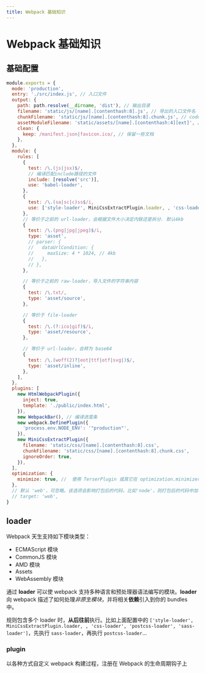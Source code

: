 ```yaml
---
title: Webpack 基础知识
---
```


# Webpack 基础知识

## 基础配置

```js
module.exports = {
  mode: 'production',
  entry: './src/index.js', // 入口文件
  output: {
    path: path.resolve(__dirname, 'dist'), // 输出目录
    filename: 'static/js/[name].[contenthash:8].js', // 导出的入口文件名
    chunkFilename: 'static/js/[name].[contenthash:8].chunk.js', // code split 对应 chunk
    assetModuleFilename: 'static/assets/[name].[contenthash:4][ext]', // 应用于 Asset Modules
    clean: {
      keep: /manifest.json|favicon.ico/, // 保留一些文档
    },
  },
  module: {
    rules: [
      {
        test: /\.(js|jsx)$/,
        // 编译匹配include路径的文件
        include: [resolve('src')],
        use: 'babel-loader',
      },
      {
        test: /\.(sa|sc|c)ss$/i,
        use: ['style-loader', MiniCssExtractPlugin.loader, , 'css-loader', 'postcss-loader', 'sass-loader'],
      },
      // 等价于之前的 url-loader，会根据文件大小决定内联还是拆分. 默认4kb
      {
        test: /\.(png|jpg|jpeg)$/i,
        type: 'asset',
        // parser: {
        //   dataUrlCondition: {
        //     maxSize: 4 * 1024, // 4kb
        //   },
        // },
      },

      // 等价于之前的 raw-loader，导入文件的字符串内容
      {
        test: /\.txt/,
        type: 'asset/source',
      },

      // 等价于 file-loader
      {
        test: /\.(?:ico|gif)$/i,
        type: 'asset/resource',
      },

      // 等价于 url-loader，会转为 base64
      {
        test: /\.(woff(2)?|eot|ttf|otf|svg|)$/,
        type: 'asset/inline',
      },
    ],
  },
  plugins: [
    new HtmlWebpackPlugin({
      inject: true,
      template: './public/index.html',
    }),
    new WebpackBar(), // 编译进度条
    new webpack.DefinePlugin({
      'process.env.NODE_ENV': '"production"',
    }),
    new MiniCssExtractPlugin({
      filename: 'static/css/[name].[contenthash:8].css',
      chunkFilename: 'static/css/[name].[contenthash:8].chunk.css',
      ignoreOrder: true,
    }),
  ],
  optimization: {
    minimize: true, //  使用 TerserPlugin 或其它在 optimization.minimizer定义的插件压缩 bundle
  },
  // 默认 'web'，可忽略。该选项会影响打包后的代码，比如'node'，则打包后的代码中加载 chunk 的方式是通过原生 require()。而 'web' 时则通过 <script> 去加载
  // target: 'web',
}
```

## loader

Webpack 天生支持如下模块类型：

- ECMAScript 模块
- CommonJS 模块
- AMD 模块
- Assets
- WebAssembly 模块

通过 **loader** 可以使 webpack 支持多种语言和预处理器语法编写的模块。**loader** 向 webpack 描述了如何处理*非原生模块*，并将相关**依赖**引入到你的 bundles 中。

规则包含多个 loader 时，**从后往前**执行。比如上面配置中的 `['style-loader', MiniCssExtractPlugin.loader, , 'css-loader', 'postcss-loader', 'sass-loader']`，先执行 `sass-loader`，再执行 `postcss-loader`...

### plugin

以各种方式自定义 webpack 构建过程，注册在 Webpack 的生命周期钩子上
